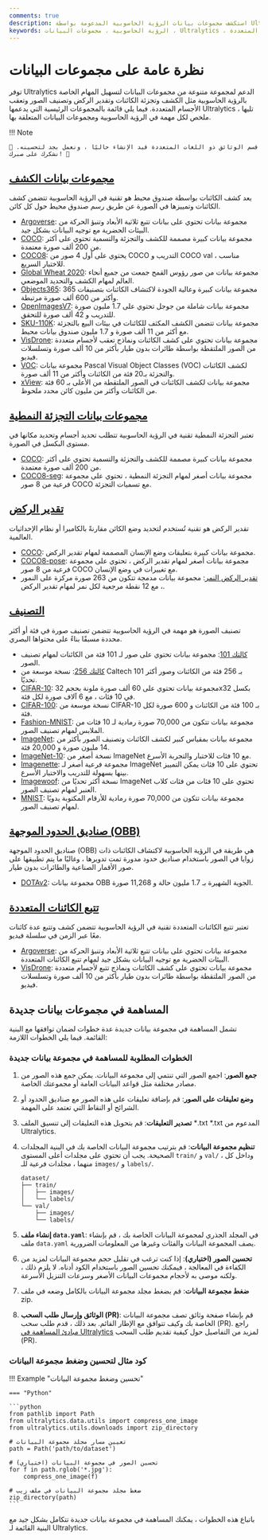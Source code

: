 ```yaml
---
comments: true
description: استكشف مجموعات بيانات الرؤية الحاسوبية المدعومة بواسطة Ultralytics لكشف الكائنات وتجزئة الصور وتقدير الركض وتصنيف الصور وتعقب الأجسام المتعددة.
keywords: الرؤية الحاسوبية ، مجموعات البيانات ، Ultralytics ، يوه ، كشف الكائنات ، تجزئة النموذج ، تقدير الركض ، تصنيف الصور ، تعقب الأجسام المتعددة
---
```


# نظرة عامة على مجموعات البيانات

توفر Ultralytics الدعم لمجموعة متنوعة من مجموعات البيانات لتسهيل المهام الخاصة بالرؤية الحاسوبية مثل الكشف وتجزئة الكائنات وتقدير الركض وتصنيف الصور وتعقب الأجسام المتعددة. فيما يلي قائمة بالمجموعات الرئيسية التي يدعمها Ultralytics ، تليها ملخص لكل مهمة في الرؤية الحاسوبية ومجموعات البيانات المتعلقة بها.

!!! Note

    🚧 قسم الوثائق ذو اللغات المتعددة قيد الإنشاء حاليًا ، ونعمل بجد لتحسينه. نشكرك على صبرك! 🙏

## [مجموعات بيانات الكشف](../../datasets/detect/index.md)

يعد كشف الكائنات بواسطة صندوق محيط هو تقنية في الرؤية الحاسوبية تتضمن كشف الكائنات وتمييزها في الصورة عن طريق رسم صندوق محيط حول كل كائن.

- [Argoverse](../../datasets/detect/argoverse.md): مجموعة بيانات تحتوي على بيانات تتبع ثلاثية الأبعاد وتنبؤ الحركة من البيئات الحضرية مع توجيه البيانات بشكل جيد.
- [COCO](../../datasets/detect/coco.md): مجموعة بيانات كبيرة مصممة للكشف والتجزئة والتسمية تحتوي على أكثر من 200 ألف صورة معتمدة.
- [COCO8](../../datasets/detect/coco8.md): يحتوي على أول 4 صور من COCO التدريب و COCO val ، مناسب للاختبار السريع.
- [Global Wheat 2020](../../datasets/detect/globalwheat2020.md): مجموعة بيانات من صور رؤوس القمح جمعت من جميع أنحاء العالم لمهام الكشف والتحديد الموضعي.
- [Objects365](../../datasets/detect/objects365.md): مجموعة بيانات كبيرة وعالية الجودة لاكتشاف الكائنات بتصنيفات 365 وأكثر من 600 ألف صورة مرتبطة.
- [OpenImagesV7](../../datasets/detect/open-images-v7.md): مجموعة بيانات شاملة من جوجل تحتوي على 1.7 مليون صورة للتدريب و 42 ألف صورة للتحقق.
- [SKU-110K](../../datasets/detect/sku-110k.md): مجموعة بيانات تتضمن الكشف المكثف للكائنات في بيئات البيع بالتجزئة مع أكثر من 11 ألف صورة و 1.7 مليون صندوق بيانات محيط.
- [VisDrone](../../datasets/detect/visdrone.md): مجموعة بيانات تحتوي على كشف الكائنات ونماذج تعقب لأجسام متعددة من الصور الملتقطة بواسطة طائرات بدون طيار بأكثر من 10 ألف صورة وتسلسلات فيديو.
- [VOC](../../datasets/detect/voc.md): مجموعة بيانات Pascal Visual Object Classes (VOC) لكشف الكائنات والتجزئة بـ20 فئة من الكائنات وأكثر من 11 ألف صورة.
- [xView](../../datasets/detect/xview.md): مجموعة بيانات لكشف الكائنات في الصور الملتقطة من الأعلى بـ 60 فئة من الكائنات وأكثر من مليون كائن محدد ملحوظ.

## [مجموعات بيانات التجزئة النمطية](../../datasets/segment/index.md)

تعتبر التجزئة النمطية تقنية في الرؤية الحاسوبية تتطلب تحديد أجسام وتحديد مكانها في مستوى البكسل في الصورة.

- [COCO](../../datasets/segment/coco.md): مجموعة بيانات كبيرة مصممة للكشف والتجزئة والتسمية تحتوي على أكثر من 200 ألف صورة معتمدة.
- [COCO8-seg](../../datasets/segment/coco8-seg.md): مجموعة بيانات أصغر لمهام التجزئة النمطية ، تحتوي على مجموعة فرعية من 8 صور COCO مع تسميات التجزئة.

## [تقدير الركض](../../datasets/pose/index.md)

تقدير الركض هو تقنية تُستخدم لتحديد وضع الكائن مقارنةً بالكاميرا أو نظام الإحداثيات العالمية.

- [COCO](../../datasets/pose/coco.md): مجموعة بيانات كبيرة بتعليقات وضع الإنسان المصممة لمهام تقدير الركض.
- [COCO8-pose](../../datasets/pose/coco8-pose.md): مجموعة بيانات أصغر لمهام تقدير الركض ، تحتوي على مجموعة فرعية من 8 صور COCO مع تغييرات في وضع الإنسان.
- [تقدير الركض النمر](../../datasets/pose/tiger-pose.md): مجموعة بيانات مدمجة تتكون من 263 صورة مركزة على النمور ، مع 12 نقطة مرجعية لكل نمر لمهام تقدير الركض.

## [التصنيف](../../datasets/classify/index.md)

تصنيف الصورة هو مهمة في الرؤية الحاسوبية تتضمن تصنيف صورة في فئة أو أكثر محددة مسبقًا بناءً على محتواها البصري.

- [كالتك 101](../../datasets/classify/caltech101.md): مجموعة بيانات تحتوي على صور لـ 101 فئة من الكائنات لمهام تصنيف الصور.
- [كالتك 256](../../datasets/classify/caltech256.md): نسخة موسعة من Caltech 101 بـ 256 فئة من الكائنات وصور أكثر تحديًا.
- [CIFAR-10](../../datasets/classify/cifar10.md): مجموعة بيانات تحتوي على 60 ألف صورة ملونة بحجم 32x32 بكسل في 10 فئات ، مع 6 آلاف صورة لكل فئة.
- [CIFAR-100](../../datasets/classify/cifar100.md): نسخة موسعة من CIFAR-10 بـ 100 فئة من الكائنات و 600 صورة لكل فئة.
- [Fashion-MNIST](../../datasets/classify/fashion-mnist.md): مجموعة بيانات تتكون من 70,000 صورة رمادية لـ 10 فئات من الملابس لمهام تصنيف الصور.
- [ImageNet](../../datasets/classify/imagenet.md): مجموعة بيانات بمقياس كبير لكشف الكائنات وتصنيف الصور بأكثر من 14 مليون صورة و 20,000 فئة.
- [ImageNet-10](../../datasets/classify/imagenet10.md): نسخة أصغر من ImageNet مع 10 فئات للاختبار والتجربة الأسرع.
- [Imagenette](../../datasets/classify/imagenette.md): مجموعة فرعية أصغر لـ ImageNet تحتوي على 10 فئات يمكن التمييز بينها بسهولة للتدريب والاختبار الأسرع.
- [Imagewoof](../../datasets/classify/imagewoof.md): نسخة أكثر تحديًا من ImageNet تحتوي على 10 فئات من فئات كلاب العنبر لمهام تصنيف الصور.
- [MNIST](../../datasets/classify/mnist.md): مجموعة بيانات تتكون من 70,000 صورة رمادية للأرقام المكتوبة يدويًا لمهام تصنيف الصور.

## [صناديق الحدود الموجهة (OBB)](../../datasets/obb/index.md)

صناديق الحدود الموجهة (OBB) هي طريقة في الرؤية الحاسوبية لاكتشاف الكائنات ذات زوايا في الصور باستخدام صناديق حدود مدورة تمت تدويرها ، وغالبًا ما يتم تطبيقها على صور الأقمار الصناعية والطائرات بدون طيار.

- [DOTAv2](../../datasets/obb/dota-v2.md): مجموعة بيانات OBB الجوية الشهيرة بـ 1.7 مليون حالة و 11,268 صورة.

## [تتبع الكائنات المتعددة](../../datasets/track/index.md)

تعتبر تتبع الكائنات المتعددة تقنية في الرؤية الحاسوبية تتضمن كشف وتتبع عدة كائنات معًا عبر الزمن في سلسلة فيديو.

- [Argoverse](../../datasets/detect/argoverse.md): مجموعة بيانات تحتوي على بيانات تتبع ثلاثية الأبعاد وتنبؤ الحركة من البيئات الحضرية مع توجيه البيانات بشكل جيد لمهام تتبع الكائنات المتعددة.
- [VisDrone](../../datasets/detect/visdrone.md): مجموعة بيانات تحتوي على كشف الكائنات ونماذج تتبع لأجسام متعددة من الصور الملتقطة بواسطة طائرات بدون طيار بأكثر من 10 ألف صورة وتسلسلات فيديو.

## المساهمة في مجموعات بيانات جديدة

تشمل المساهمة في مجموعة بيانات جديدة عدة خطوات لضمان توافقها مع البنية القائمة. فيما يلي الخطوات اللازمة:

### الخطوات المطلوبة للمساهمة في مجموعة بيانات جديدة

1. **جمع الصور**: اجمع الصور التي تنتمي إلى مجموعة البيانات. يمكن جمع هذه الصور من مصادر مختلفة مثل قواعد البيانات العامة أو مجموعتك الخاصة.

2. **وضع تعليقات على الصور**: قم بإضافة تعليقات على هذه الصور مع صناديق الحدود أو الشرائح أو النقاط التي تعتمد على المهمة.

3. **تصدير التعليقات**: قم بتحويل هذه التعليقات إلى تنسيق الملف *.txt *.txt المدعوم من Ultralytics.

4. **تنظيم مجموعة البيانات**: قم بترتيب مجموعة البيانات الخاصة بك في البنية المجلدات الصحيحة. يجب أن تحتوي على مجلدات أعلى المستوى `train/` و `val/` ، وداخل كل منهما ، مجلدات فرعية للـ `images/` و `labels/`.

    ```
    dataset/
    ├── train/
    │   ├── images/
    │   └── labels/
    └── val/
        ├── images/
        └── labels/
    ```

5. **إنشاء ملف `data.yaml`**: في المجلد الجذري لمجموعة البيانات الخاصة بك ، قم بإنشاء ملف `data.yaml` يصف المجموعة البيانات والفئات وغيرها من المعلومات الضرورية.

6. **تحسين الصور (اختياري)**: إذا كنت ترغب في تقليل حجم مجموعة البيانات لمزيد من الكفاءة في المعالجة ، فيمكنك تحسين الصور باستخدام الكود أدناه. لا يلزم ذلك ، ولكنه موصى به لأحجام مجموعات البيانات الأصغر وسرعات التنزيل الأسرعة.

7. **ضغط مجموعة البيانات**: قم بضغط مجلد مجموعة البيانات بالكامل وضعه في ملف zip.

8. **الوثائق وإرسال طلب السحب (PR)**: قم بإنشاء صفحة وثائق تصف مجموعة البيانات الخاصة بك وكيف تتوافق مع الإطار القائم. بعد ذلك ، قدم طلب سحب (PR). راجع [مبادئ المساهمة في Ultralytics](https://docs.ultralytics.com/help/contributing) لمزيد من التفاصيل حول كيفية تقديم طلب السحب (PR).

### كود مثال لتحسين وضغط مجموعة البيانات

!!! Example "تحسين وضغط مجموعة البيانات"

    === "Python"

    ```python
    from pathlib import Path
    from ultralytics.data.utils import compress_one_image
    from ultralytics.utils.downloads import zip_directory

    # تعيين مسار مجلد مجموعة البيانات
    path = Path('path/to/dataset')

    # تحسين الصور في مجموعة البيانات (اختياري)
    for f in path.rglob('*.jpg'):
        compress_one_image(f)

    # ضغط مجلد مجموعة البيانات في ملف زيب
    zip_directory(path)
    ```

باتباع هذه الخطوات ، يمكنك المساهمة في مجموعة بيانات جديدة تتكامل بشكل جيد مع البنية القائمة لـ Ultralytics.
